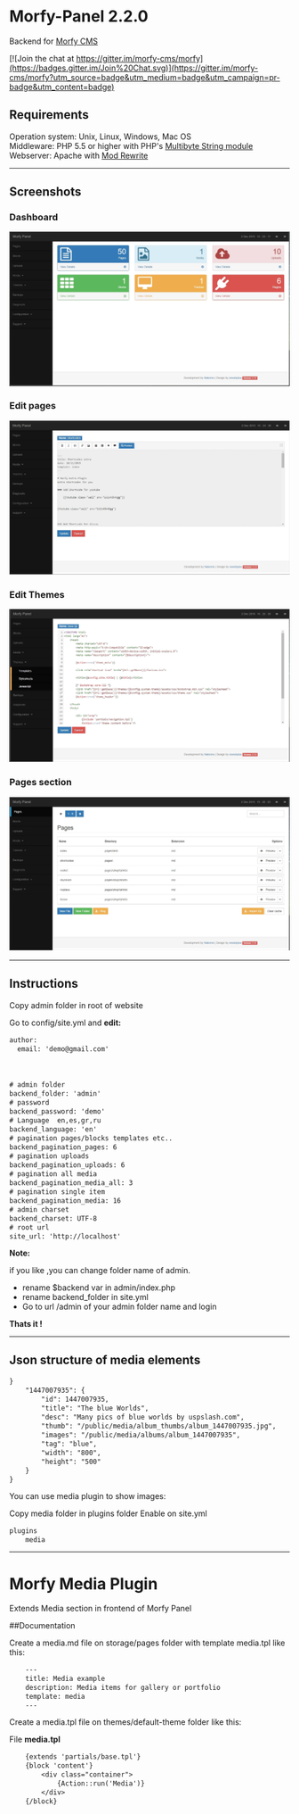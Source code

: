 # Morfy-Panel 2.2.0

Backend for [Morfy CMS](http://morfy.org)

[![Join the chat at https://gitter.im/morfy-cms/morfy](https://badges.gitter.im/Join%20Chat.svg)](https://gitter.im/morfy-cms/morfy?utm_source=badge&utm_medium=badge&utm_campaign=pr-badge&utm_content=badge)


## Requirements
Operation system: Unix, Linux, Windows, Mac OS  
Middleware: PHP 5.5 or higher with PHP's [Multibyte String module](http://php.net/mbstring)   
Webserver: Apache with [Mod Rewrite](http://httpd.apache.org/docs/current/mod/mod_rewrite.html)  

---

## Screenshots
	
### Dashboard
![Dashboard](screenshots/dashboard.jpg)
### Edit pages
![Edit](screenshots/edit.jpg)
### Edit Themes 
![Edit](screenshots/edit2.jpg)
### Pages section
![Pages](screenshots/pages.jpg)

---

## Instructions

Copy admin folder in root of website

Go to config/site.yml and **edit:**

	author:
	  email: 'demo@gmail.com'
	  
	  

	# admin folder
	backend_folder: 'admin'
	# password
	backend_password: 'demo'
	# Language  en,es,gr,ru 
	backend_language: 'en'
	# pagination pages/blocks templates etc..
	backend_pagination_pages: 6
	# pagination uploads
	backend_pagination_uploads: 6
	# pagination all media 
	backend_pagination_media_all: 3
	# pagination single item
	backend_pagination_media: 16
	# admin charset
	backend_charset: UTF-8
	# root url
	site_url: 'http://localhost'



**Note:**

if you like ,you can change folder name of admin.
- rename $backend var in admin/index.php
- rename backend_folder in site.yml
- Go to url /admin of your admin folder name and login

**Thats it !**

---

## Json structure of media elements

	}
		"1447007935": {
			"id": 1447007935,
			"title": "The blue Worlds",
			"desc": "Many pics of blue worlds by uspslash.com",
			"thumb": "/public/media/album_thumbs/album_1447007935.jpg",
			"images": "/public/media/albums/album_1447007935",
			"tag": "blue",
			"width": "800",
			"height": "500"
		}
	}

You can use media plugin to show images:

Copy media folder in plugins folder
Enable on site.yml

	plugins
		media

---



# Morfy Media Plugin

Extends Media section in frontend of Morfy Panel

##Documentation

Create a media.md file on storage/pages folder with template media.tpl like this:

		---
		title: Media example
		description: Media items for gallery or portfolio
		template: media
		---


Create a media.tpl file on themes/default-theme folder like this:

File **media.tpl**

		{extends 'partials/base.tpl'}
		{block 'content'}
			<div class="container">
			    {Action::run('Media')}
			</div>
		{/block}
